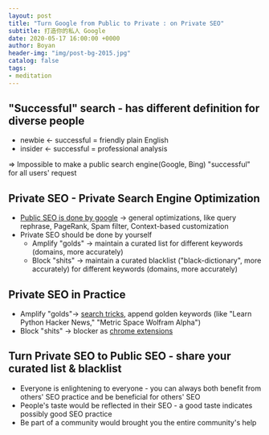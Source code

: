 ```yaml
---
layout: post
title: "Turn Google from Public to Private : on Private SEO"
subtitle: 打造你的私人 Google
date: 2020-05-17 16:00:00 +0000
author: Boyan
header-img: "img/post-bg-2015.jpg"
catalog: false
tags:
- meditation
---
```


## "Successful" search - has different definition for diverse people

- newbie ← successful = friendly plain English
- insider ←  successful = professional analysis

⇒ Impossible to make a public search engine(Google, Bing) "successful" for all users' request

## Private SEO - Private Search Engine Optimization

- [Public SEO is done by google](https://www.google.com/search/howsearchworks/algorithms/) → general optimizations, like query rephrase, PageRank, Spam filter, Context-based customization
- Private SEO should be done by yourself
    - Amplify "golds" → maintain a curated list for different keywords (domains, more accurately)
    - Block "shits" → maintain a curated blacklist ("black-dictionary", more accurately) for different keywords (domains, more accurately)

## Private SEO in Practice

- Amplify "golds"→ [search tricks](https://www.bespoke-digital.co.uk/guides/site-colon/), append golden keywords (like "Learn Python Hacker News," "Metric Space Wolfram Alpha")
- Block "shits" →  blocker as [chrome extensions](https://chrome.google.com/webstore/detail/ublacklist/pncfbmialoiaghdehhbnbhkkgmjanfhe)

## Turn Private SEO to Public SEO - share your curated list & blacklist

- Everyone is enlightening to everyone - you can always both benefit from others' SEO practice and be beneficial for others' SEO
- People's taste would be reflected in their SEO - a good taste indicates possibly good SEO practice
- Be part of a community would brought you the entire community's help